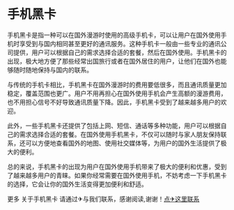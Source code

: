 # 手机黑卡

手机黑卡是指一种可以在国外漫游时使用的高级手机卡，可以让用户在国外使用手机时享受到与国内相同甚至更好的通讯服务。这种手机卡一般由一些专业的通讯公司提供，用户可以根据自己的需求选择合适的套餐，然后在国外使用。手机黑卡的出现，极大地方便了那些经常出国旅行或者在国外居住的用户，让他们在国外也能够随时随地保持与国内的联系。

与传统的手机卡相比，手机黑卡在国外漫游时的费用要低很多，而且通讯质量更加稳定，覆盖范围也更广。用户不用再担心在国外使用手机会产生高额的漫游费用，也不用担心信号不好导致通讯质量下降。因此，手机黑卡受到了越来越多用户的欢迎。

此外，一些手机黑卡还提供了包括上网、短信、通话等多种功能，用户可以根据自己的需求选择合适的套餐。在国外使用手机黑卡，不仅可以随时与家人朋友保持联系，还可以方便地查看国外的地图、使用社交媒体等，为用户的国外生活提供了极大的便利。

总的来说，手机黑卡的出现为用户在国外使用手机带来了极大的便利和优惠，受到了越来越多用户的青睐。如果你经常需要在国外使用手机，不妨考虑一下手机黑卡的选择，它会让你的国外生活变得更加便利和舒适。

更多 关于手机黑卡 请通过✈与我们联系，感谢阅读,谢谢！[点✈这里联系](https://ww.k02.cc)